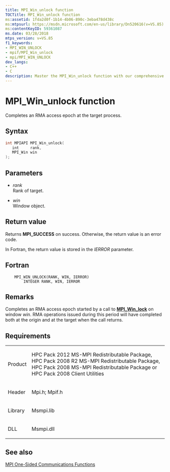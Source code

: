 ```yaml
---
title: MPI_Win_unlock function
TOCTitle: MPI_Win_unlock function
ms:assetid: 1fda2d0f-1b14-4b06-890c-3eba478d438c
ms:mtpsurl: https://msdn.microsoft.com/en-us/library/Dn520616(v=VS.85)
ms:contentKeyID: 59361087
ms.date: 03/28/2018
mtps_version: v=VS.85
f1_keywords:
- MPI_WIN_UNLOCK
- mpif/MPI_Win_unlock
- mpi/MPI_WIN_UNLOCK
dev_langs:
- C++
- C
description: Master the MPI_Win_unlock function with our comprehensive guide. Learn syntax, parameters, return values, and understand RMA access epochs.
---
```


# MPI\_Win\_unlock function

Completes an RMA access epoch at the target process.

## Syntax

``` c++
int MPIAPI MPI_Win_unlock(
   int     rank,
   MPI_Win win
);
```

## Parameters

  - *rank*  
    Rank of target.

  - *win*  
    Window object.

## Return value

Returns **MPI\_SUCCESS** on success. Otherwise, the return value is an error code.

In Fortran, the return value is stored in the *IERROR* parameter.

## Fortran

``` FORTRAN
    MPI_WIN_UNLOCK(RANK, WIN, IERROR)
        INTEGER RANK, WIN, IERROR
```

## Remarks

Completes an RMA access epoch started by a call to [**MPI\_Win\_lock**](mpi-win-lock-function.md) on window *win*. RMA operations issued during this period will have completed both at the origin and at the target when the call returns.

## Requirements

<table>
<colgroup>
<col/>
<col/>
</colgroup>
<tbody>
<tr class="odd">
<td><p>Product</p></td>
<td><p>HPC Pack 2012 MS-MPI Redistributable Package, HPC Pack 2008 R2 MS-MPI Redistributable Package, HPC Pack 2008 MS-MPI Redistributable Package or HPC Pack 2008 Client Utilities</p></td>
</tr>
<tr class="even">
<td><p>Header</p></td>
<td>Mpi.h;
Mpif.h</td>
</tr>
<tr class="odd">
<td><p>Library</p></td>
<td>Msmpi.lib</td>
</tr>
<tr class="even">
<td><p>DLL</p></td>
<td>Msmpi.dll</td>
</tr>
</tbody>
</table>


## See also

[MPI One-Sided Communications Functions](mpi-one-sided-communications-functions.md)

